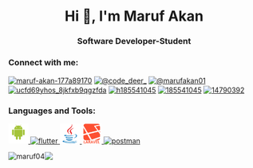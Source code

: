 <h1 align="center">Hi 👋, I'm Maruf Akan</h1>
<h3 align="center">Software Developer-Student</h3>
<h3 align="left">Connect with me:</h3>
<p align="left"><a href="https://linkedin.com/in/maruf-akan-177a89170" target="blank"><img src="https://cdn.jsdelivr.net/npm/simple-icons@3.0.1/icons/linkedin.svg" alt="maruf-akan-177a89170" width="40" height="30" align="center" /></a> <a href="https://www.instagram.com/code_deer_/" target="blank"><img src="https://cdn.jsdelivr.net/npm/simple-icons@3.0.1/icons/instagram.svg" alt="@code_deer_" width="40" height="30" align="center" /></a> <a href="https://medium.com/@marufakan01" target="blank"><img src="https://cdn.jsdelivr.net/npm/simple-icons@3.0.1/icons/medium.svg" alt="@marufakan01" width="40" height="30" align="center" /></a> <a href="https://www.youtube.com/channel/UCFD69YhoS_8jKfxb9QgzFDA" target="blank"><img src="https://cdn.jsdelivr.net/npm/simple-icons@3.0.1/icons/youtube.svg" alt="ucfd69yhos_8jkfxb9qgzfda" width="40" height="30" align="center" /></a> <a href="https://www.hackerrank.com/Maruf_Akan" target="blank"><img src="https://cdn.jsdelivr.net/npm/simple-icons@3.0.1/icons/hackerrank.svg" alt="h185541045" width="40" height="30" align="center" /></a> <a href="https://auth.geeksforgeeks.org/user/185541045" target="blank"><img src="https://cdn.jsdelivr.net/npm/simple-icons@3.0.1/icons/geeksforgeeks.svg" alt="185541045" width="40" height="30" align="center" /></a> <a href="https://stackoverflow.com/users/14790392" target="blank"><img src="https://cdn.jsdelivr.net/npm/simple-icons@3.0.1/icons/stackoverflow.svg" alt="14790392" width="40" height="30" align="center" /></a></p>
<h3 align="left">Languages and Tools:</h3>
<p align="left"><a href="https://developer.android.com" target="_blank" rel="noopener"> <img src="https://raw.githubusercontent.com/devicons/devicon/master/icons/android/android-original-wordmark.svg" alt="android" width="40" height="40" /> </a> <a href="https://flutter.dev" target="_blank" rel="noopener"> <img src="https://www.vectorlogo.zone/logos/flutterio/flutterio-icon.svg" alt="flutter" width="40" height="40" /> </a> <a href="https://www.java.com" target="_blank" rel="noopener"> <img src="https://raw.githubusercontent.com/devicons/devicon/master/icons/java/java-original.svg" alt="java" width="40" height="40" /> </a> <a href="https://laravel.com/" target="_blank" rel="noopener"> <img src="https://raw.githubusercontent.com/devicons/devicon/master/icons/laravel/laravel-plain-wordmark.svg" alt="laravel" width="40" height="40" /> </a> <a href="https://postman.com" target="_blank" rel="noopener"> <img src="https://www.vectorlogo.zone/logos/getpostman/getpostman-icon.svg" alt="postman" width="40" height="40" /> </a></p>


<p><img align="left" src="https://github-readme-stats.vercel.app/api/top-langs?username=maruf04&show_icons=true&locale=en&layout=compact" alt="maruf04" /></p>

<a href="https://wakatime.com"><img src="https://wakatime.com/share/@24d66658-6119-4ac4-8f6a-4476ebfba1ff/3e254176-b02f-44d8-9466-b95395291167.png" width="550" /></a>

<!--
<p>&nbsp;<img align="center" src="https://github-readme-stats.vercel.app/api?username=maruf04&show_icons=true&locale=en" alt="maruf04" /></p>

 <p><img align="center" src="https://github-readme-streak-stats.herokuapp.com/?user=maruf04&" alt="maruf04" /></p> -->
